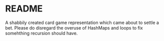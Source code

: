 # README #

A shabbily created card game representation which came about to settle a bet.
Please do disregard the overuse of HashMaps and loops to fix somehthing recursion should have.